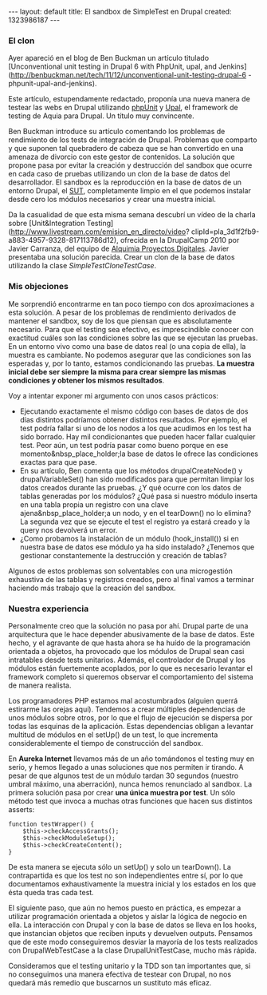 --- layout: default title: El sandbox de SimpleTest en Drupal created: 1323986187 --- 

### El clon

Ayer apareció en el blog de Ben Buckman un artículo titulado [Unconventional
unit testing in Drupal 6 with PhpUnit, upal, and
Jenkins](http://benbuckman.net/tech/11/12/unconventional-unit-testing-drupal-6
-phpunit-upal-and-jenkins).

Este artículo, estupendamente redactado, proponía una nueva manera de testear
las webs en Drupal utilizando [phpUnit](http://en.wikipedia.org/wiki/PHPUnit)
y [Upal](http://www.acquia.com/upal), el framework de testing de Aquia para
Drupal. Un título muy convincente.

Ben Buckman introduce su artículo comentando los problemas de rendimiento de
los tests de integración de Drupal. Problemas que comparto y que suponen tal
quebradero de cabeza que se han convertido en una amenaza de divorcio con este
gestor de contenidos. La solución que propone pasa por evitar la creación y
destrucción del sandbox que ocurre en cada caso de pruebas utilizando un clon
de la base de datos del desarrollador. El sandbox es la reproducción en la
base de datos de un entorno Drupal, el
[SUT](http://en.wikipedia.org/wiki/System_Under_Test), completamente limpio en
el que podemos instalar desde cero los módulos necesarios y crear una muestra
inicial.

Da la casualidad de que esta misma semana descubrí un vídeo de la charla sobre
[Unit&Integration Testing](http://www.livestream.com/emision_en_directo/video?
clipId=pla_3d1f2fb9-a883-4957-9328-817113786d12), ofrecida en la DrupalCamp
2010 por Javier Carranza, del equipo de [Alquimia Proyectos
Digitales](http://al.quimia.net/). Javier presentaba una solución parecida.
Crear un clon de la base de datos utilizando la clase
_SimpleTestCloneTestCase_.

### Mis objeciones

Me sorprendió encontrarme en tan poco tiempo con dos aproximaciones a esta
solución. A pesar de los problemas de rendimiento derivados de mantener el
sandbox, soy de los que piensan que es absolutamente necesario. Para que el
testing sea efectivo, es imprescindible conocer con exactitud cuáles son las
condiciones sobre las que se ejecutan las pruebas. En un entorno vivo como una
base de datos real (o una copia de ella), la muestra es cambiante. No podemos
asegurar que las condiciones son las esperadas y, por lo tanto, estamos
condicionando las pruebas. **La muestra inicial debe ser siempre la misma para
crear siempre las mismas condiciones y obtener los mismos resultados**.

Voy a intentar exponer mi argumento con unos casos prácticos:

  * Ejecutando exactamente el mismo código con bases de datos de dos días distintos podríamos obtener distintos resultados. Por ejemplo, el test podría fallar si uno de los nodos a los que acudimos en los test ha sido borrado. Hay mil condicionantes que pueden hacer fallar cualquier test. Peor aún, un test podría pasar como bueno porque en ese momento&nbsp_place_holder;la base de datos le ofrece las condiciones exactas para que pase.
  * En su artículo, Ben comenta que los métodos drupalCreateNode() y drupalVariableSet() han sido modificados para que permitan limpiar los datos creados durante las pruebas. ¿Y qué ocurre con los datos de tablas generadas por los módulos? ¿Qué pasa si nuestro módulo inserta en una tabla propia un registro con una clave ajena&nbsp_place_holder;a un nodo, y en el tearDown() no lo elimina? La segunda vez que se ejecute el test el registro ya estará creado y la query nos devolverá un error.
  * ¿Como probamos la instalación de un módulo (hook_install()) si en nuestra base de datos ese módulo ya ha sido instalado? ¿Tenemos que gestionar constantemente la destrucción y creación de tablas?


Algunos de estos problemas son solventables con una microgestión exhaustiva de
las tablas y registros creados, pero al final vamos a terminar haciendo más
trabajo que la creación del sandbox.

### Nuestra experiencia

Personalmente creo que la solución no pasa por ahí. Drupal parte de una
arquitectura que le hace depender abusivamente de la base de datos. Este
hecho, y el agravante de que hasta ahora se ha huído de la programación
orientada a objetos, ha provocado que los módulos de Drupal sean casi
intratables desde tests unitarios. Además, el controlador de Drupal y los
módulos están fuertemente acoplados, por lo que es necesario levantar el
framework completo si queremos observar el comportamiento del sistema de
manera realista.

Los programadores PHP estamos mal acostumbrados (alguien querrá estirarme las
orejas aquí). Tendemos a crear múltiples dependencias de unos módulos sobre
otros, por lo que el flujo de ejecución se dispersa por todas las esquinas de
la aplicación. Estas dependencias obligan a levantar multitud de módulos en el
setUp() de un test, lo que incrementa considerablemente el tiempo de
construcción del sandbox.

En **Aureka Internet** llevamos más de un año tomándonos el testing muy en
serio, y hemos llegado a unas soluciones que nos permiten ir tirando. A pesar
de que algunos test de un módulo tardan 30 segundos (nuestro umbral máximo,
una aberración), nunca hemos renunciado al sandbox. La primera solución pasa
por crear **una única muestra por test**. Un sólo método test que invoca a
muchas otras funciones que hacen sus distintos asserts:

    function testWrapper() {
        $this->checkAccessGrants();
        $this->checkModuleSetup();
        $this->checkCreateContent();
    }

De esta manera se ejecuta sólo un setUp() y solo un tearDown(). La
contrapartida es que los test no son independientes entre sí, por lo que
documentamos exhaustivamente la muestra inicial y los estados en los que ésta
queda tras cada test.

El siguiente paso, que aún no hemos puesto en práctica, es empezar a utilizar
programación orientada a objetos y aislar la lógica de negocio en ella. La
interacción con Drupal y con la base de datos se lleva en los hooks, que
instancian objetos que reciben inputs y devuelven outputs. Pensamos que de
este modo conseguiremos desviar la mayoría de los tests realizados con
DrupalWebTestCase a la clase DrupalUnitTestCase, mucho más rápida.

Consideramos que el testing unitario y la TDD son tan importantes que, si no
conseguimos una manera efectiva de testear con Drupal, no nos quedará más
remedio que buscarnos un sustituto más eficaz.

